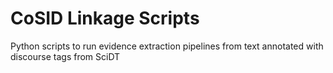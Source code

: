 # CoSID Linkage Scripts

Python scripts to run evidence extraction pipelines from text annotated with discourse tags from SciDT
